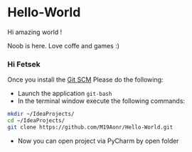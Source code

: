 # Hello-World

Hi amazing world !

Noob is here. Love coffe and games :)

### Hi Fetsek
Once you install the [Git SCM](https://git-scm.com/download/win)
Please do the following:
- Launch the application `git-bash`
- In the terminal window execute the following commands:
```bash
mkdir ~/IdeaProjects/
cd ~/IdeaProjects/
git clone https://github.com/M19Aonr/Hello-World.git
```
- Now you can open project via PyCharm by open folder  
